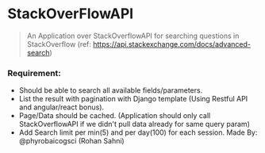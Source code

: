 # StackOverFlowAPI
> An Application over StackOverflowAPI for searching questions in StackOverflow (ref: https://api.stackexchange.com/docs/advanced-search) 
### Requirement: 
* Should be able to search all available fields/parameters.  
* List the result with pagination with Django template (Using Restful API and angular/react bonus). 
* Page/Data should be cached. (Application should only call StackOverflowAPI if we didn't pull data already for same query param) 
* Add Search limit per min(5) and per day(100) for each session.
Made By: @phyrobaicogsci (Rohan Sahni)
